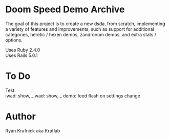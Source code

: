 # Doom Speed Demo Archive

The goal of this project is to create a new dsda, from scratch, implementing
a variety of features and improvements, such as support for additional
categories, heretic / hexen demos, zandronum demos, and extra stats / options.

Uses Ruby  2.4.0  
Uses Rails 5.0.1

# To Do
Test:  
iwad: show, _
wad: show, _
demo: feed
flash on settings change

# Author
Ryan Krafnick aka Kraflab